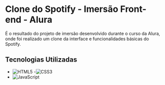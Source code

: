 
# Clone do Spotify -  Imersão Front-end - Alura

 É o resultado do projeto de imersão desenvolvido durante o curso da Alura, onde foi realizado um clone da interface e funcionalidades básicas do Spotify.

 ## Tecnologias Utilizadas

- ![HTML5](https://img.shields.io/badge/HTML5-E34F26?style=for-the-badge&logo=html5&logoColor=white)
-![CSS3](https://img.shields.io/badge/CSS3-1572B6?style=for-the-badge&logo=css3&logoColor=white)
- ![JavaScript](https://img.shields.io/badge/JavaScript-F7DF1E?style=for-the-badge&logo=javascript&logoColor=black)